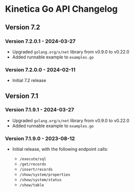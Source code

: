 # Kinetica Go API Changelog


## Version 7.2

### Version 7.2.0.1 - 2024-03-27

-   Upgraded `golang.org/x/net` library from v0.9.0 to v0.22.0
-   Added runnable example to `examples.go`


### Version 7.2.0.0 - 2024-02-11

-   Initial 7.2 release



## Version 7.1

### Version 7.1.9.1 - 2024-03-27

-   Upgraded `golang.org/x/net` library from v0.9.0 to v0.22.0
-   Added runnable example to `examples.go`


### Version 7.1.9.0 - 2023-08-12

-   Initial release, with the following endpoint calls:

    - `/execute/sql`
    - `/get/records`
    - `/insert/records`
    - `/show/system/properties`
    - `/show/system/status`
    - `/show/table`
